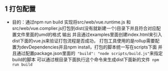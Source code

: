 ## 1 打包配置
- 目的：通过npm run build 实现将src/web/vue.runtime.js 和src/web/vue.complier.js打包到dist(没有就新建一个)目录下并且符合对应配置文件里面的umd的格式 输出 
并且通过examples里面创建index.html来引入dist下面的vue.js来验证打包流程是否成功， 打包工具使用的是rollup需要配置为devDependencies并且npm install，打包的脚本统一写在scripts下面
  并且通过配置package.json里面的` "build": "node scripts/build.js"`来指定build的脚本 可以通过根目录下面执行这个命令来生成dist下面新的文件` npm run build` 